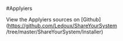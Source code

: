 
#Applyiers




<!--
FrozenIsBool False
-->

View the Applyiers sources on [Github](https://github.com/Ledoux/ShareYourSystem
/tree/master/ShareYourSystem/Installer)


